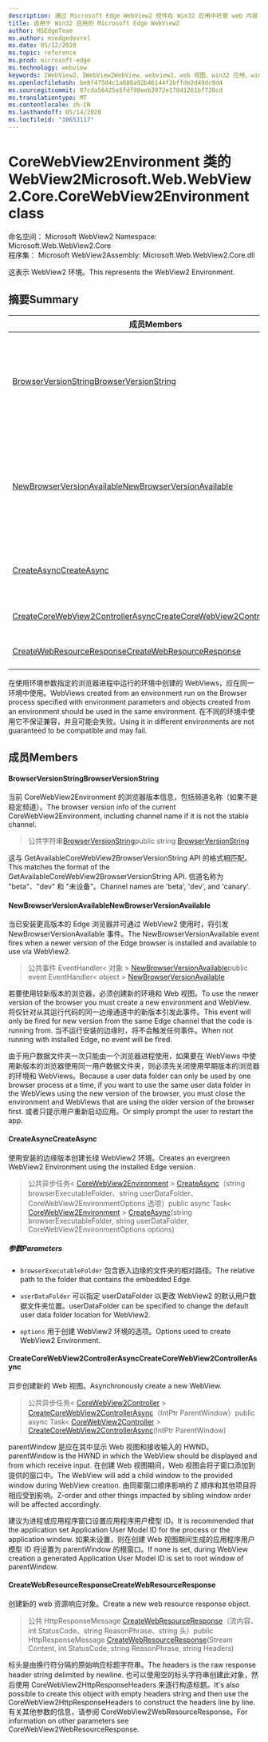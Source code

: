 ```yaml
---
description: 通过 Microsoft Edge WebView2 控件在 Win32 应用中托管 web 内容
title: 适用于 Win32 应用的 Microsoft Edge WebView2
author: MSEdgeTeam
ms.author: msedgedevrel
ms.date: 05/12/2020
ms.topic: reference
ms.prod: microsoft-edge
ms.technology: webview
keywords: IWebView2、IWebView2WebView、webview2、web 视图、win32 应用、win32、edge、ICoreWebView2、ICoreWebView2Controller、浏览器控件、边缘 html
ms.openlocfilehash: be8f475d4c1a886a92b46144f2bffde2d49dc9d4
ms.sourcegitcommit: 07cda56425e5fdf90eeb3972e17041261bf720cd
ms.translationtype: MT
ms.contentlocale: zh-CN
ms.lasthandoff: 05/14/2020
ms.locfileid: "10653117"
---
```

# <span data-ttu-id="b846a-104">CoreWebView2Environment 类的 WebView2</span><span class="sxs-lookup"><span data-stu-id="b846a-104">Microsoft.Web.WebView2.Core.CoreWebView2Environment class</span></span> 

<span data-ttu-id="b846a-105">命名空间： Microsoft WebView2 </span><span class="sxs-lookup"><span data-stu-id="b846a-105">Namespace: Microsoft.Web.WebView2.Core</span></span>\
<span data-ttu-id="b846a-106">程序集： Microsoft WebView2</span><span class="sxs-lookup"><span data-stu-id="b846a-106">Assembly: Microsoft.Web.WebView2.Core.dll</span></span>

<span data-ttu-id="b846a-107">这表示 WebView2 环境。</span><span class="sxs-lookup"><span data-stu-id="b846a-107">This represents the WebView2 Environment.</span></span>

## <span data-ttu-id="b846a-108">摘要</span><span class="sxs-lookup"><span data-stu-id="b846a-108">Summary</span></span>

 <span data-ttu-id="b846a-109">成员</span><span class="sxs-lookup"><span data-stu-id="b846a-109">Members</span></span>                        | <span data-ttu-id="b846a-110">描述</span><span class="sxs-lookup"><span data-stu-id="b846a-110">Descriptions</span></span>
--------------------------------|---------------------------------------------
[<span data-ttu-id="b846a-111">BrowserVersionString</span><span class="sxs-lookup"><span data-stu-id="b846a-111">BrowserVersionString</span></span>](#browserversionstring) | <span data-ttu-id="b846a-112">当前 CoreWebView2Environment 的浏览器版本信息，包括频道名称（如果不是稳定频道）。</span><span class="sxs-lookup"><span data-stu-id="b846a-112">The browser version info of the current CoreWebView2Environment, including channel name if it is not the stable channel.</span></span>
[<span data-ttu-id="b846a-113">NewBrowserVersionAvailable</span><span class="sxs-lookup"><span data-stu-id="b846a-113">NewBrowserVersionAvailable</span></span>](#newbrowserversionavailable) | <span data-ttu-id="b846a-114">当已安装更高版本的 Edge 浏览器并可通过 WebView2 使用时，将引发 NewBrowserVersionAvailable 事件。</span><span class="sxs-lookup"><span data-stu-id="b846a-114">The NewBrowserVersionAvailable event fires when a newer version of the Edge browser is installed and available to use via WebView2.</span></span>
[<span data-ttu-id="b846a-115">CreateAsync</span><span class="sxs-lookup"><span data-stu-id="b846a-115">CreateAsync</span></span>](#createasync) | <span data-ttu-id="b846a-116">使用安装的边缘版本创建长绿 WebView2 环境。</span><span class="sxs-lookup"><span data-stu-id="b846a-116">Creates an evergreen WebView2 Environment using the installed Edge version.</span></span>
[<span data-ttu-id="b846a-117">CreateCoreWebView2ControllerAsync</span><span class="sxs-lookup"><span data-stu-id="b846a-117">CreateCoreWebView2ControllerAsync</span></span>](#createcorewebview2controllerasync) | <span data-ttu-id="b846a-118">异步创建新的 Web 视图。</span><span class="sxs-lookup"><span data-stu-id="b846a-118">Asynchronously create a new WebView.</span></span>
[<span data-ttu-id="b846a-119">CreateWebResourceResponse</span><span class="sxs-lookup"><span data-stu-id="b846a-119">CreateWebResourceResponse</span></span>](#createwebresourceresponse) | <span data-ttu-id="b846a-120">创建新的 web 资源响应对象。</span><span class="sxs-lookup"><span data-stu-id="b846a-120">Create a new web resource response object.</span></span>

<span data-ttu-id="b846a-121">在使用环境参数指定的浏览器进程中运行的环境中创建的 WebViews，应在同一环境中使用。</span><span class="sxs-lookup"><span data-stu-id="b846a-121">WebViews created from an environment run on the Browser process specified with environment parameters and objects created from an environment should be used in the same environment.</span></span> <span data-ttu-id="b846a-122">在不同的环境中使用它不保证兼容，并且可能会失败。</span><span class="sxs-lookup"><span data-stu-id="b846a-122">Using it in different environments are not guaranteed to be compatible and may fail.</span></span>

## <span data-ttu-id="b846a-123">成员</span><span class="sxs-lookup"><span data-stu-id="b846a-123">Members</span></span>

#### <span data-ttu-id="b846a-124">BrowserVersionString</span><span class="sxs-lookup"><span data-stu-id="b846a-124">BrowserVersionString</span></span> 

<span data-ttu-id="b846a-125">当前 CoreWebView2Environment 的浏览器版本信息，包括频道名称（如果不是稳定频道）。</span><span class="sxs-lookup"><span data-stu-id="b846a-125">The browser version info of the current CoreWebView2Environment, including channel name if it is not the stable channel.</span></span>

> <span data-ttu-id="b846a-126">公共字符串[BrowserVersionString](#browserversionstring)</span><span class="sxs-lookup"><span data-stu-id="b846a-126">public string [BrowserVersionString](#browserversionstring)</span></span>

<span data-ttu-id="b846a-127">这与 GetAvailableCoreWebView2BrowserVersionString API 的格式相匹配。</span><span class="sxs-lookup"><span data-stu-id="b846a-127">This matches the format of the GetAvailableCoreWebView2BrowserVersionString API.</span></span> <span data-ttu-id="b846a-128">信道名称为 "beta"、"dev" 和 "未设备"。</span><span class="sxs-lookup"><span data-stu-id="b846a-128">Channel names are 'beta', 'dev', and 'canary'.</span></span>

#### <span data-ttu-id="b846a-129">NewBrowserVersionAvailable</span><span class="sxs-lookup"><span data-stu-id="b846a-129">NewBrowserVersionAvailable</span></span> 

<span data-ttu-id="b846a-130">当已安装更高版本的 Edge 浏览器并可通过 WebView2 使用时，将引发 NewBrowserVersionAvailable 事件。</span><span class="sxs-lookup"><span data-stu-id="b846a-130">The NewBrowserVersionAvailable event fires when a newer version of the Edge browser is installed and available to use via WebView2.</span></span>

> <span data-ttu-id="b846a-131">公共事件 EventHandler< 对象 > [NewBrowserVersionAvailable](#newbrowserversionavailable)</span><span class="sxs-lookup"><span data-stu-id="b846a-131">public event EventHandler< object > [NewBrowserVersionAvailable](#newbrowserversionavailable)</span></span>

<span data-ttu-id="b846a-132">若要使用较新版本的浏览器，必须创建新的环境和 Web 视图。</span><span class="sxs-lookup"><span data-stu-id="b846a-132">To use the newer version of the browser you must create a new environment and WebView.</span></span> <span data-ttu-id="b846a-133">将仅针对从其运行代码的同一边缘通道中的新版本引发此事件。</span><span class="sxs-lookup"><span data-stu-id="b846a-133">This event will only be fired for new version from the same Edge channel that the code is running from.</span></span> <span data-ttu-id="b846a-134">当不运行安装的边缘时，将不会触发任何事件。</span><span class="sxs-lookup"><span data-stu-id="b846a-134">When not running with installed Edge, no event will be fired.</span></span>

<span data-ttu-id="b846a-135">由于用户数据文件夹一次只能由一个浏览器进程使用，如果要在 WebViews 中使用新版本的浏览器使用同一用户数据文件夹，则必须先关闭使用早期版本的浏览器的环境和 WebViews。</span><span class="sxs-lookup"><span data-stu-id="b846a-135">Because a user data folder can only be used by one browser process at a time, if you want to use the same user data folder in the WebViews using the new version of the browser, you must close the environment and WebViews that are using the older version of the browser first.</span></span> <span data-ttu-id="b846a-136">或者只提示用户重新启动应用。</span><span class="sxs-lookup"><span data-stu-id="b846a-136">Or simply prompt the user to restart the app.</span></span>

#### <span data-ttu-id="b846a-137">CreateAsync</span><span class="sxs-lookup"><span data-stu-id="b846a-137">CreateAsync</span></span> 

<span data-ttu-id="b846a-138">使用安装的边缘版本创建长绿 WebView2 环境。</span><span class="sxs-lookup"><span data-stu-id="b846a-138">Creates an evergreen WebView2 Environment using the installed Edge version.</span></span>

> <span data-ttu-id="b846a-139">公共异步任务< [CoreWebView2Environment](microsoft-web-webview2-core-corewebview2environment.md)  >  [CreateAsync](#createasync)（string browserExecutableFolder、string userDataFolder、CoreWebView2EnvironmentOptions 选项）</span><span class="sxs-lookup"><span data-stu-id="b846a-139">public async Task< [CoreWebView2Environment](microsoft-web-webview2-core-corewebview2environment.md) > [CreateAsync](#createasync)(string browserExecutableFolder, string userDataFolder, CoreWebView2EnvironmentOptions options)</span></span>

##### <span data-ttu-id="b846a-140">参数</span><span class="sxs-lookup"><span data-stu-id="b846a-140">Parameters</span></span>
* `browserExecutableFolder` <span data-ttu-id="b846a-141">包含嵌入边缘的文件夹的相对路径。</span><span class="sxs-lookup"><span data-stu-id="b846a-141">The relative path to the folder that contains the embedded Edge.</span></span> 

* `userDataFolder` <span data-ttu-id="b846a-142">可以指定 userDataFolder 以更改 WebView2 的默认用户数据文件夹位置。</span><span class="sxs-lookup"><span data-stu-id="b846a-142">userDataFolder can be specified to change the default user data folder location for WebView2.</span></span> 

* `options` <span data-ttu-id="b846a-143">用于创建 WebView2 环境的选项。</span><span class="sxs-lookup"><span data-stu-id="b846a-143">Options used to create WebView2 Environment.</span></span>

#### <span data-ttu-id="b846a-144">CreateCoreWebView2ControllerAsync</span><span class="sxs-lookup"><span data-stu-id="b846a-144">CreateCoreWebView2ControllerAsync</span></span> 

<span data-ttu-id="b846a-145">异步创建新的 Web 视图。</span><span class="sxs-lookup"><span data-stu-id="b846a-145">Asynchronously create a new WebView.</span></span>

> <span data-ttu-id="b846a-146">公共异步任务< [CoreWebView2Controller](microsoft-web-webview2-core-corewebview2controller.md)  >  [CreateCoreWebView2ControllerAsync](#createcorewebview2controllerasync)（IntPtr ParentWindow）</span><span class="sxs-lookup"><span data-stu-id="b846a-146">public async Task< [CoreWebView2Controller](microsoft-web-webview2-core-corewebview2controller.md) > [CreateCoreWebView2ControllerAsync](#createcorewebview2controllerasync)(IntPtr ParentWindow)</span></span>

<span data-ttu-id="b846a-147">parentWindow 是应在其中显示 Web 视图和接收输入的 HWND。</span><span class="sxs-lookup"><span data-stu-id="b846a-147">parentWindow is the HWND in which the WebView should be displayed and from which receive input.</span></span> <span data-ttu-id="b846a-148">在创建 Web 视图期间，Web 视图会将子窗口添加到提供的窗口中。</span><span class="sxs-lookup"><span data-stu-id="b846a-148">The WebView will add a child window to the provided window during WebView creation.</span></span> <span data-ttu-id="b846a-149">由同辈窗口顺序影响的 Z 顺序和其他项目将相应受到影响。</span><span class="sxs-lookup"><span data-stu-id="b846a-149">Z-order and other things impacted by sibling window order will be affected accordingly.</span></span>

<span data-ttu-id="b846a-150">建议为进程或应用程序窗口设置应用程序用户模型 ID。</span><span class="sxs-lookup"><span data-stu-id="b846a-150">It is recommended that the application set Application User Model ID for the process or the application window.</span></span> <span data-ttu-id="b846a-151">如果未设置，则在创建 Web 视图期间生成的应用程序用户模型 ID 将设置为 parentWindow 的根窗口。</span><span class="sxs-lookup"><span data-stu-id="b846a-151">If none is set, during WebView creation a generated Application User Model ID is set to root window of parentWindow.</span></span>

#### <span data-ttu-id="b846a-152">CreateWebResourceResponse</span><span class="sxs-lookup"><span data-stu-id="b846a-152">CreateWebResourceResponse</span></span> 

<span data-ttu-id="b846a-153">创建新的 web 资源响应对象。</span><span class="sxs-lookup"><span data-stu-id="b846a-153">Create a new web resource response object.</span></span>

> <span data-ttu-id="b846a-154">公共 HttpResponseMessage [CreateWebResourceResponse](#createwebresourceresponse)（流内容、int StatusCode、string ReasonPhrase、string 头）</span><span class="sxs-lookup"><span data-stu-id="b846a-154">public HttpResponseMessage [CreateWebResourceResponse](#createwebresourceresponse)(Stream Content, int StatusCode, string ReasonPhrase, string Headers)</span></span>

<span data-ttu-id="b846a-155">标头是由换行符分隔的原始响应标题字符串。</span><span class="sxs-lookup"><span data-stu-id="b846a-155">The headers is the raw response header string delimited by newline.</span></span> <span data-ttu-id="b846a-156">也可以使用空的标头字符串创建此对象，然后使用 CoreWebView2HttpResponseHeaders 来逐行构造标题。</span><span class="sxs-lookup"><span data-stu-id="b846a-156">It's also possible to create this object with empty headers string and then use the CoreWebView2HttpResponseHeaders to construct the headers line by line.</span></span> <span data-ttu-id="b846a-157">有关其他参数的信息，请参阅 CoreWebView2WebResourceResponse。</span><span class="sxs-lookup"><span data-stu-id="b846a-157">For information on other parameters see CoreWebView2WebResourceResponse.</span></span>

